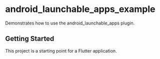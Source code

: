 # android_launchable_apps_example

Demonstrates how to use the android_launchable_apps plugin.

## Getting Started

This project is a starting point for a Flutter application.
